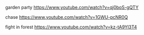 garden party
https://www.youtube.com/watch?v=qj0boS-gQTY

chase
https://www.youtube.com/watch?v=1GWU-pcNR0Q

fight in forest
https://www.youtube.com/watch?v=kz-tA9Yl3T4